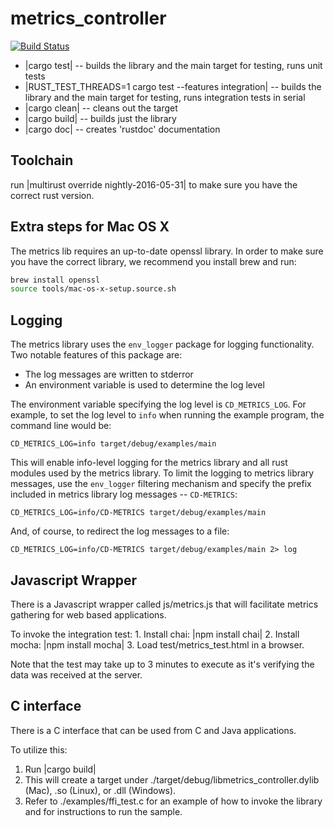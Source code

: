# metrics_controller

[![Build Status](https://travis-ci.org/tamarahills/metrics_controller.svg?branch=master)](https://travis-ci.org/tamarahills/metrics_controller)

* |cargo test| -- builds the library and the main target for testing, runs unit tests
* |RUST_TEST_THREADS=1 cargo test --features integration| -- builds the library and the main target for testing, runs integration tests in serial
* |cargo clean| -- cleans out the target
* |cargo build| -- builds just the library
* |cargo doc| -- creates 'rustdoc' documentation

## Toolchain
 run |multirust override nightly-2016-05-31| to make sure you have the correct rust version.

## Extra steps for Mac OS X

The metrics lib requires an up-to-date openssl library. In order to make sure you have the correct library, we recommend you install brew and run:

``` bash
brew install openssl
source tools/mac-os-x-setup.source.sh
```

## Logging
 The metrics library uses the `env_logger` package for logging functionality. Two notable features of this package
are:
* The log messages are written to stderror
* An environment variable is used to determine the log level

The environment variable specifying the log level is `CD_METRICS_LOG`. For example, to set the log level to `info` when running the example program, the command line would be:

    CD_METRICS_LOG=info target/debug/examples/main

This will enable info-level logging for the metrics library and all rust modules used by the metrics library. To limit the logging to metrics library messages, use the `env_logger` filtering mechanism and specify the prefix included in metrics library log messages -- `CD-METRICS`:

    CD_METRICS_LOG=info/CD-METRICS target/debug/examples/main

And, of course, to redirect the log messages to a file:

    CD_METRICS_LOG=info/CD-METRICS target/debug/examples/main 2> log

## Javascript Wrapper
  There is a Javascript wrapper called js/metrics.js that will facilitate metrics gathering for web based applications.

  To invoke the integration test:
    1.  Install chai: |npm install chai|
    2.  Install mocha: |npm install mocha|
    3.  Load test/metrics_test.html in a browser.  

  Note that the test may take up to 3 minutes to execute as it's verifying the data was received at the server.

## C interface
There is a C interface that can be used from C and Java applications.  

To utilize this:
  1.  Run |cargo build|
  2.  This will create a target under ./target/debug/libmetrics_controller.dylib (Mac), .so (Linux), or .dll (Windows).
  3.  Refer to ./examples/ffi_test.c for an example of how to invoke the library and for instructions to run
  the sample.
